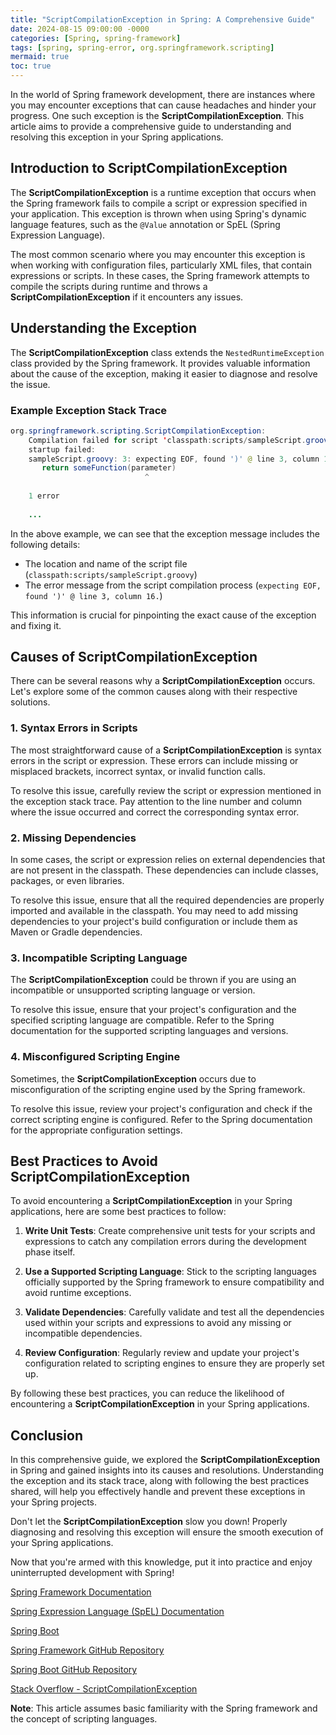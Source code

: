 ```yaml
---
title: "ScriptCompilationException in Spring: A Comprehensive Guide"
date: 2024-08-15 09:00:00 -0000
categories: [Spring, spring-framework]
tags: [spring, spring-error, org.springframework.scripting]
mermaid: true
toc: true
---
```



In the world of Spring framework development, there are instances where you may encounter exceptions that can cause headaches and hinder your progress. One such exception is the **ScriptCompilationException**. This article aims to provide a comprehensive guide to understanding and resolving this exception in your Spring applications.

## Introduction to ScriptCompilationException

The **ScriptCompilationException** is a runtime exception that occurs when the Spring framework fails to compile a script or expression specified in your application. This exception is thrown when using Spring's dynamic language features, such as the `@Value` annotation or SpEL (Spring Expression Language).

The most common scenario where you may encounter this exception is when working with configuration files, particularly XML files, that contain expressions or scripts. In these cases, the Spring framework attempts to compile the scripts during runtime and throws a **ScriptCompilationException** if it encounters any issues.

## Understanding the Exception

The **ScriptCompilationException** class extends the `NestedRuntimeException` class provided by the Spring framework. It provides valuable information about the cause of the exception, making it easier to diagnose and resolve the issue.

### Example Exception Stack Trace

```java
org.springframework.scripting.ScriptCompilationException: 
    Compilation failed for script 'classpath:scripts/sampleScript.groovy':
    startup failed:
    sampleScript.groovy: 3: expecting EOF, found ')' @ line 3, column 16.
       return someFunction(parameter)
                              ^
    
    1 error
    
    ...
```

In the above example, we can see that the exception message includes the following details:

- The location and name of the script file (`classpath:scripts/sampleScript.groovy`)
- The error message from the script compilation process (`expecting EOF, found ')' @ line 3, column 16.`)

This information is crucial for pinpointing the exact cause of the exception and fixing it.

## Causes of ScriptCompilationException

There can be several reasons why a **ScriptCompilationException** occurs. Let's explore some of the common causes along with their respective solutions.

### 1. Syntax Errors in Scripts

The most straightforward cause of a **ScriptCompilationException** is syntax errors in the script or expression. These errors can include missing or misplaced brackets, incorrect syntax, or invalid function calls.

To resolve this issue, carefully review the script or expression mentioned in the exception stack trace. Pay attention to the line number and column where the issue occurred and correct the corresponding syntax error.

### 2. Missing Dependencies

In some cases, the script or expression relies on external dependencies that are not present in the classpath. These dependencies can include classes, packages, or even libraries.

To resolve this issue, ensure that all the required dependencies are properly imported and available in the classpath. You may need to add missing dependencies to your project's build configuration or include them as Maven or Gradle dependencies.

### 3. Incompatible Scripting Language

The **ScriptCompilationException** could be thrown if you are using an incompatible or unsupported scripting language or version.

To resolve this issue, ensure that your project's configuration and the specified scripting language are compatible. Refer to the Spring documentation for the supported scripting languages and versions.

### 4. Misconfigured Scripting Engine

Sometimes, the **ScriptCompilationException** occurs due to misconfiguration of the scripting engine used by the Spring framework.

To resolve this issue, review your project's configuration and check if the correct scripting engine is configured. Refer to the Spring documentation for the appropriate configuration settings.

## Best Practices to Avoid ScriptCompilationException

To avoid encountering a **ScriptCompilationException** in your Spring applications, here are some best practices to follow:

1. **Write Unit Tests**: Create comprehensive unit tests for your scripts and expressions to catch any compilation errors during the development phase itself.

2. **Use a Supported Scripting Language**: Stick to the scripting languages officially supported by the Spring framework to ensure compatibility and avoid runtime exceptions.

3. **Validate Dependencies**: Carefully validate and test all the dependencies used within your scripts and expressions to avoid any missing or incompatible dependencies.

4. **Review Configuration**: Regularly review and update your project's configuration related to scripting engines to ensure they are properly set up.

By following these best practices, you can reduce the likelihood of encountering a **ScriptCompilationException** in your Spring applications.

## Conclusion

In this comprehensive guide, we explored the **ScriptCompilationException** in Spring and gained insights into its causes and resolutions. Understanding the exception and its stack trace, along with following the best practices shared, will help you effectively handle and prevent these exceptions in your Spring projects.

Don't let the **ScriptCompilationException** slow you down! Properly diagnosing and resolving this exception will ensure the smooth execution of your Spring applications.

Now that you're armed with this knowledge, put it into practice and enjoy uninterrupted development with Spring!

[Spring Framework Documentation](https://docs.spring.io/spring-framework/docs/current/reference/html/index.html)

[Spring Expression Language (SpEL) Documentation](https://docs.spring.io/spring-framework/docs/current/reference/html/#expressions)

[Spring Boot](https://spring.io/projects/spring-boot)

[Spring Framework GitHub Repository](https://github.com/spring-projects/spring-framework)

[Spring Boot GitHub Repository](https://github.com/spring-projects/spring-boot)

[Stack Overflow - ScriptCompilationException](https://stackoverflow.com/questions/tagged/scriptcompilationexception)

**Note**: This article assumes basic familiarity with the Spring framework and the concept of scripting languages.